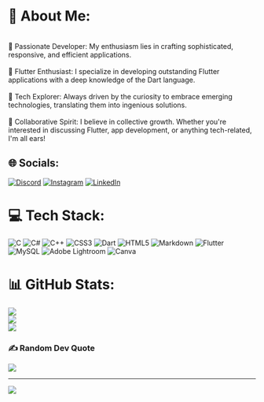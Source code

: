 
# 💫 About Me:
<br>🎯 Passionate Developer: My enthusiasm lies in crafting sophisticated, responsive, and efficient applications.<br><br>🚀 Flutter Enthusiast: I specialize in developing outstanding Flutter applications with a deep knowledge of the Dart language.<br><br>🌱 Tech Explorer: Always driven by the curiosity to embrace emerging technologies, translating them into ingenious solutions.<br><br>🤝 Collaborative Spirit: I believe in collective growth. Whether you're interested in discussing Flutter, app development, or anything tech-related, I'm all ears!


## 🌐 Socials:
[![Discord](https://img.shields.io/badge/Discord-%237289DA.svg?logo=discord&logoColor=white)](https://discord.gg/Ankitsaroj94) [![Instagram](https://img.shields.io/badge/Instagram-%23E4405F.svg?logo=Instagram&logoColor=white)](https://instagram.com/saroj.ankit94) [![LinkedIn](https://img.shields.io/badge/LinkedIn-%230077B5.svg?logo=linkedin&logoColor=white)](https://linkedin.com/in/www.linkedin.com/in/ankitsaroj9455541234) 

# 💻 Tech Stack:
![C](https://img.shields.io/badge/c-%2300599C.svg?style=plastic&logo=c&logoColor=white) ![C#](https://img.shields.io/badge/c%23-%23239120.svg?style=plastic&logo=c-sharp&logoColor=white) ![C++](https://img.shields.io/badge/c++-%2300599C.svg?style=plastic&logo=c%2B%2B&logoColor=white) ![CSS3](https://img.shields.io/badge/css3-%231572B6.svg?style=plastic&logo=css3&logoColor=white) ![Dart](https://img.shields.io/badge/dart-%230175C2.svg?style=plastic&logo=dart&logoColor=white) ![HTML5](https://img.shields.io/badge/html5-%23E34F26.svg?style=plastic&logo=html5&logoColor=white) ![Markdown](https://img.shields.io/badge/markdown-%23000000.svg?style=plastic&logo=markdown&logoColor=white) ![Flutter](https://img.shields.io/badge/Flutter-%2302569B.svg?style=plastic&logo=Flutter&logoColor=white) ![MySQL](https://img.shields.io/badge/mysql-%2300f.svg?style=plastic&logo=mysql&logoColor=white) ![Adobe Lightroom](https://img.shields.io/badge/Adobe%20Lightroom-31A8FF.svg?style=plastic&logo=Adobe%20Lightroom&logoColor=white) ![Canva](https://img.shields.io/badge/Canva-%2300C4CC.svg?style=plastic&logo=Canva&logoColor=white)
# 📊 GitHub Stats:
![](https://github-readme-stats.vercel.app/api?username=Ankitsaroj94&theme=blue-green&hide_border=false&include_all_commits=false&count_private=false)<br/>
![](https://github-readme-streak-stats.herokuapp.com/?user=Ankitsaroj94&theme=blue-green&hide_border=false)<br/>
![](https://github-readme-stats.vercel.app/api/top-langs/?username=Ankitsaroj94&theme=blue-green&hide_border=false&include_all_commits=false&count_private=false&layout=compact)

### ✍️ Random Dev Quote
![](https://quotes-github-readme.vercel.app/api?type=horizontal&theme=tokyonight)

---
[![](https://visitcount.itsvg.in/api?id=Ankitsaroj94&icon=0&color=5)](https://visitcount.itsvg.in)

<!-- Proudly created with GPRM ( https://gprm.itsvg.in ) -->
